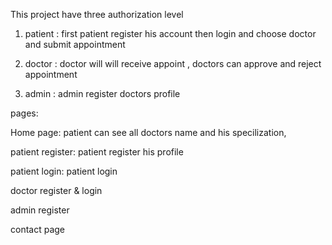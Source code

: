 This project have three authorization level

1. patient : first patient register his account then login and choose doctor and  submit appointment


2. doctor : doctor will will receive appoint ,
            doctors can approve and reject appointment
            
3. admin : admin register doctors profile



pages: 

Home page: patient can see all doctors name and his specilization,

patient register: patient register his profile

patient login: patient login

doctor register & login

admin register

contact page




